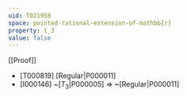 ```yaml
---
uid: T021958
space: pointed-rational-extension-of-mathbb{r}
property: t_3
value: false
---
```

[[Proof]]

* [T000819] [Regular|P000011]
* [I000146] ~[$T_3$|P000005] => ~[Regular|P000011]

